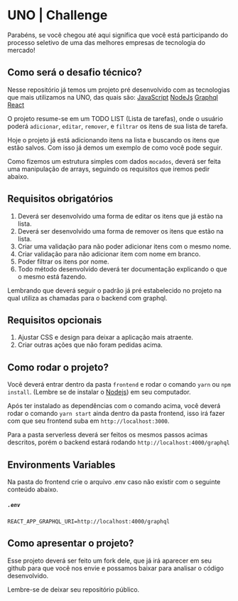 
# UNO | Challenge

Parabéns, se você chegou até aqui significa que você está participando do processo seletivo de uma das melhores empresas de tecnologia do mercado!

## Como será o desafio técnico?

Nesse repositório já temos um projeto pré desenvolvido com as tecnologias que mais utilizamos na UNO, das quais são: 
[JavaScript](https://developer.mozilla.org/pt-BR/docs/Web/JavaScript)
[NodeJs](https://nodejs.org/pt-br/docs)
[Graphql](https://graphql.org/learn/)
[React](https://pt-br.legacy.reactjs.org/docs/getting-started.html)

O projeto resume-se em um TODO LIST (Lista de tarefas), onde o usuário poderá `adicionar`, `editar`, `remover`, e `filtrar` os itens de sua lista de tarefa.

Hoje o projeto já está adicionando itens na lista e buscando os itens que estão salvos. Com isso já demos um exemplo de como você pode seguir.

Como fizemos um estrutura simples com dados `mocados`, deverá ser feita uma manipulação de arrays, seguindo os requisitos que iremos pedir abaixo.

## Requisitos obrigatórios

 1. Deverá ser desenvolvido uma forma de editar os itens que já estão na lista.
 2. Deverá ser desenvolvido uma forma de remover os itens que estão na lista.
 3. Criar uma validação para não poder adicionar itens com o mesmo nome.
 4. Criar validação para não adicionar item com nome em branco.
 5. Poder filtrar os itens por nome.
 6. Todo método desenvolvido deverá ter documentação explicando o que o mesmo está fazendo.

Lembrando que deverá seguir o padrão já pré estabelecido no projeto na qual utiliza as chamadas para o backend com graphql.

## Requisitos opcionais

 1. Ajustar CSS e design para deixar a aplicação mais atraente.
 2. Criar outras ações que não foram pedidas acima.

## Como rodar o projeto?

Você deverá entrar dentro da pasta `frontend` e rodar o comando `yarn` ou `npm install`. (Lembre se de instalar o [Nodejs](https://nodejs.org/en/download)) em seu computador.

Após ter instalado as dependências com o comando acima, você deverá rodar o comando `yarn start` ainda dentro da pasta frontend, isso irá fazer com que seu frontend suba em `http://localhost:3000`.

Para a pasta serverless deverá ser feitos os mesmos passos acimas descritos, porém o backend estará rodando `http://localhost:4000/graphql`

## Environments Variables
  
Na pasta do frontend crie o arquivo .env caso não existir com o seguinte conteúdo abaixo.
##### **`.env`**
```
REACT_APP_GRAPHQL_URI=http://localhost:4000/graphql
```

## Como apresentar o projeto?

Esse projeto deverá ser feito um fork dele, que já irá aparecer em seu github para que você nos envie e possamos baixar para analisar o código desenvolvido. 

Lembre-se de deixar seu repositório público.